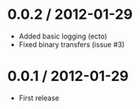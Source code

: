 0.0.2 / 2012-01-29
==================

 * Added basic logging (ecto)
 * Fixed binary transfers (issue #3)

0.0.1 / 2012-01-29
==================

 * First release
